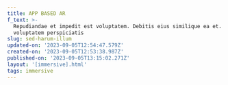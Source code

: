 ```yaml
---
title: APP BASED AR
f_text: >-
  Repudiandae et impedit est voluptatem. Debitis eius similique ea et. Et ab
  voluptatem perspiciatis 
slug: sed-harum-illum
updated-on: '2023-09-05T12:54:47.579Z'
created-on: '2023-09-05T12:53:38.987Z'
published-on: '2023-09-05T13:15:02.271Z'
layout: '[immersive].html'
tags: immersive
---
```



